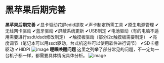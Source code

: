 # 黑苹果后期完善
**黑苹果后期完善**
✔显卡驱动花屏edid提取
✔声卡制定所需工具
✔原生电源管理
✔无线网卡驱动
✔蓝牙驱动
✔屏蔽系统更新
✔USB制定
✔电池驱动（有的电脑不适用需要进行ssdt/dsdt修改制定）
✔触摸板驱动（部分i2c触摸板需要制定）
✔亮度调节（笔记本可以用ssdt驱动，台式机这些可以使用软件进行调节）
✔SD卡槽驱动
✔HIDPI
![image](https://user-images.githubusercontent.com/57863504/126748691-8724f2f6-c781-4e1c-9104-2a7199471c01.png)
**睡眠唤醒问题**
这里之列举了部分常见的问题，不一定每一台机子都一样，都需要具体情况具体分析。
![image](https://user-images.githubusercontent.com/57863504/126750246-c05e49dc-e504-47aa-bb3d-3337f1bd4009.png)
